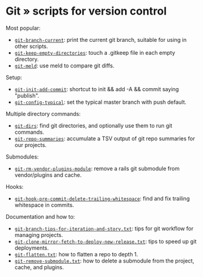 # Git » scripts for version control

Most popular:

  * <code>[git-branch-current](bin/git-branch-current)</code>: print the current git branch, suitable for using in other scripts.
  * <code>[git-keep-empty-directories](bin/git-keep-empty-directories)</code>: touch a .gitkeep file in each empty directory.
  * <code>[git-meld](bin/git-meld)</code>: use meld to compare git diffs.

Setup:

  * <code>[git-init-add-commit](bin/git-init-add-commit)</code>: shortcut to init && add -A && commit saying "publish".
  * <code>[git-config-typical](bin/git-config-typical)</code>: set the typical master branch with push default.

Multiple directory commands:

  * <code>[git-dirs](bin/git-dirs)</code>: find git directories, and optionally use them to run git commands.
  * <code>[git-repo-summaries](bin/git-repo-summaries)</code>: accumulate a TSV output of git repo summaries for our projects.


Submodules:

  * <code>[git-rm-vendor-plugins-module](bin/git-rm-vendor-plugins-module)</code>: remove a rails git submodule from vendor/plugins and cache.

Hooks:

  * <code>[git-hook-pre-commit-delete-trailing-whitespace](bin/git-hook-pre-commit-delete-trailing-whitespace)</code>: find and fix trailing whitespace in commits.

Documentation and how to:

  * <code>[git-branch-tips-for-iteration-and-story.txt](doc/git-branch-tips-for-iteration-and-story.txt)</code>: tips for git workflow for managing projects.
  * <code>[git-clone-mirror-fetch-to-deploy-new-release.txt](doc/git-clone-mirror-fetch-to-deploy-new-release.txt)</code>: tips to speed up git deployments.
  * <code>[git-flatten.txt](doc/git-flatten.txt)</code>: how to flatten a repo to depth 1.
  * <code>[git-remove-submodule.txt](doc/git-remove-submodule.txt)</code>: how to delete a submodule from the project, cache, and plugins.

